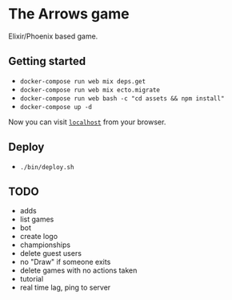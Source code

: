 # The Arrows game
Elixir/Phoenix based game.

## Getting started

  * `docker-compose run web mix deps.get`
  * `docker-compose run web mix ecto.migrate`
  * `docker-compose run web bash -c "cd assets && npm install"`
  * `docker-compose up -d`

Now you can visit [`localhost`](http://localhost) from your browser.

## Deploy 
- `./bin/deploy.sh`

## TODO
* adds
* list games
* bot
* create logo
* championships
* delete guest users
* no "Draw" if someone exits
* delete games with no actions taken
* tutorial
* real time lag, ping to server